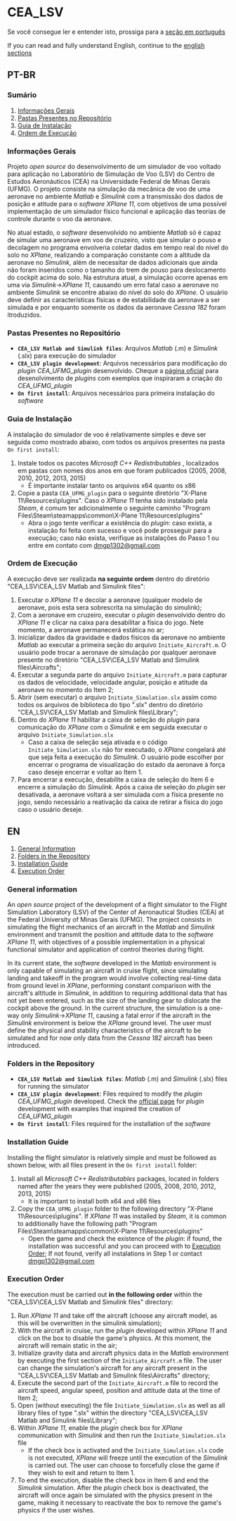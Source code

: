 # CEA_LSV
Se você consegue ler e entender isto, prossiga para a [seção em português](#pt-br)

If you can read and fully understand English, continue to the [english sections](#en)

## PT-BR
### Sumário
1. [Informações Gerais](#informações-gerais)
2. [Pastas Presentes no Repositório](#pastas-presentes-no-repositório)
3. [Guia de Instalação](#guia-de-instalação)
4. [Ordem de Execução](#ordem-de-execução)


### Informações Gerais

Projeto *open source* do desenvolvimento de um simulador de voo voltado para aplicação no Laboratório de Simulação de Voo (LSV) do Centro de Estudos Aeronáuticos (CEA) na Universidade Federal de Minas Gerais (UFMG). O projeto consiste na simulação da mecânica de voo de uma aeronave no ambiente *Matlab* e *Simulink* com a transmissão dos dados de posição e atitude para o *software* *XPlane 11*, com objetivos de uma possível implementação de um simulador físico funcional e aplicação das teorias de controle durante o voo da aeronave. 

No atual estado, o *software* desenvolvido no ambiente *Matlab* só é capaz de simular uma aeronave em voo de cruzeiro, visto que simular o pouso e decolagem no programa envolveria coletar dados em tempo real do nível do solo no *XPlane*, realizando a comparação constante com a altitude da aeronave no *Simulink*, além de necessitar de dados adicionais que ainda não foram inseridos como o tamanho do trem de pouso para deslocamento do cockpit acima do solo. Na estrutura atual, a simulação ocorre apenas em uma via *Simulink*->*XPlane 11*, causando um erro fatal caso a aeronave no ambiente *Simulink* se encontre abaixo do nível do solo do *XPlane*. O usuário deve definir as características físicas e de estabilidade da aeronave a ser simulada e por enquanto somente os dados da aeronave *Cessna 182* foram itroduzidos.

### Pastas Presentes no Repositório
* **`CEA_LSV Matlab and Simulink files`**: Arquivos *Matlab* (.m) e *Simulink* (.slx) para execução do simulador
* **`CEA_LSV plugin development`**: Arquivos necessários para modificação do *plugin* *CEA_UFMG_plugin* desenvolvido. Cheque a [página oficial](https://developer.x-plane.com/sdk/) para desenolvimento de *plugins* com exemplos que inspiraram a criação do *CEA_UFMG_plugin*
* **`On first install`**: Arquivos necessários para primeira instalação do *software*

### Guia de Instalação

A instalação do simulador de voo é relativamente simples e deve ser seguida como mostrado abaixo, com todos os arquivos presentes na pasta `On first install`:

1. Instale todos os pacotes *Microsoft C++ Redistributables* , localizados em pastas com nomes dos anos em que foram publicados (2005, 2008, 2010, 2012, 2013, 2015)
   - É importante instalar tanto os arquivos x64 quanto os x86
2. Copie a pasta `CEA_UFMG_plugin` para o seguinte diretório "X-Plane 11\Resources\plugins". Caso o *XPlane 11* tenha sido instalado pela *Steam*, é comum ter adicionalmente o seguinte caminho "Program Files\Steam\steamapps\common\X-Plane 11\Resources\plugins"
   - Abra o jogo tente verificar a existência do *plugin*: caso exista, a instalação foi feita com sucesso e você pode prosseguir para a execução; caso não exista, verifique as instalações do Passo 1 ou entre em contato com dmgp1302@gmail.com

### Ordem de Execução

A execução deve ser realizada **na seguinte ordem** dentro do diretório "CEA_LSV\CEA_LSV Matlab and Simulink files":

1. Executar o *XPlane 11* e decolar a aeronave (qualquer modelo de aeronave, pois esta sera sobrescrita na simulação do simulink);
2. Com a aeronave em cruzeiro, executar o *plugin* desenvolvido dentro do *XPlane 11* e clicar na caixa para desabilitar a física do jogo. Nete momento, a aeronave permanecerá estática no ar;
3. Inicializar dados da gravidade e dados físicos da aeronave no ambiente *Matlab* ao executar a primeira seção do arquivo `Initiate_Aircraft.m`. O usuário pode trocar a aeronave de simulação por qualquer aeronave presente no diretório "CEA_LSV\CEA_LSV Matlab and Simulink files\Aircrafts";
4. Executar a segunda parte do arquivo `Initiate_Aircraft.m` para capturar os dados de velocidade, velocidade angular, posição e atitude da aeronave no momento do Item 2;
5. Abrir (sem executar) o arquivo `Initiate_Simulation.slx` assim como todos os arquivos de biblioteca do tipo ".slx" dentro do diretório "CEA_LSV\CEA_LSV Matlab and Simulink files\Library";
6. Dentro do *XPlane 11* habilitar a caixa de seleção do *plugin* para comunicação do *XPlane* com o *Simulink* e em seguida executar o arquivo `Initiate_Simulation.slx`
   - Caso a caixa de seleção seja ativada e o código `Initiate_Simulation.slx` não for executado, o *XPlane* congelará até que seja feita a execução do *Simulink*. O usuário pode escolher por encerrar o programa de visualização do estado da aeronave à força caso deseje encerrar e voltar ao Item 1.
7. Para encerrar a execução, desabilite a caixa de seleção do Item 6 e encerre a simulação do *Simulink*. Após a caixa de seleção do *plugin* ser desativada, a aeronave voltará a ser simulada com a física presente no jogo, sendo necessário a reativação da caixa de retirar a física do jogo caso o usuário deseje.

## EN
1. [General Information](#general-information)
2. [Folders in the Repository](#folders-in-the-repository)
3. [Installation Guide](#installation-guide)
4. [Execution Order](#execution-order)


### General information

An *open source* project of the development of a flight simulator to the Flight Simulation Laboratory (LSV) of the Center of Aeronautical Studies (CEA) at the Federal University of Minas Gerais (UFMG). The project consists in simulating the flight mechanics of an aircraft in the *Matlab* and *Simulink* environment and transmit the position and attitude data to the *software* *XPlane 11*, with objectives of a possible implementation in a physical functional simulator and application of control theories during flight.

In its current state, the *software* developed in the *Matlab* environment is only capable of simulating an aircraft in cruise flight, since simulating landing and takeoff in the program would involve collecting real-time data from ground level in *XPlane*, performing constant comparison with the aircraft's altitude in *Simulink*, in addition to requiring additional data that has not yet been entered, such as the size of the landing gear to dislocate the cockpit above the ground. In the current structure, the simulation is a one-way only *Simulink*->*XPlane 11*, causing a fatal error if the aircraft in the *Simulink* environment is below the *XPlane* ground level. The user must define the physical and stability characteristics of the aircraft to be simulated and for now only data from the *Cessna 182* aircraft has been introduced.

### Folders in the Repository
* **`CEA_LSV Matlab and Simulink files`**: *Matlab* (.m) and *Simulink* (.slx) files for running the simulator
* **`CEA_LSV plugin development`**: Files required to modify the *plugin* *CEA_UFMG_plugin* developed. Check the [official page](https://developer.x-plane.com/sdk/) for *plugin* development with examples that inspired the creation of *CEA_UFMG_plugin*
* **`On first install`**: Files required for the installation of the *software*

### Installation Guide

Installing the flight simulator is relatively simple and must be followed as shown below, with all files present in the `On first install` folder:

1. Install all *Microsoft C++ Redistributables* packages, located in folders named after the years they were published (2005, 2008, 2010, 2012, 2013, 2015)
    - It is important to install both x64 and x86 files
2. Copy the `CEA_UFMG_plugin` folder to the following directory "X-Plane 11\Resources\plugins". If *XPlane 11* was installed by *Steam*, it is common to additionally have the following path "Program Files\Steam\steamapps\common\X-Plane 11\Resources\plugins"
    - Open the game and check the existence of the *plugin*: if found, the installation was successful and you can proceed with to [Execution Order](#execution-order); If not found, verify all instalations in Step 1 or contact dmgp1302@gmail.com

### Execution Order

The execution must be carried out **in the following order** within the "CEA_LSV\CEA_LSV Matlab and Simulink files" directory:

1. Run *XPlane 11* and take off the aircraft (choose any aircraft model, as this will be overwritten in the simulink simulation);
2. With the aircraft in cruise, run the *plugin* developed within *XPlane 11* and click on the box to disable the game's physics. At this moment, the aircraft will remain static in the air;
3. Initialize gravity data and aircraft physics data in the *Matlab* environment by executing the first section of the `Initiate_Aircraft.m` file. The user can change the simulation's aircraft for any aircraft present in the "CEA_LSV\CEA_LSV Matlab and Simulink files\Aircrafts" directory;
4. Execute the second part of the `Initiate_Aircraft.m` file to record the aircraft speed, angular speed, position and attitude data at the time of Item 2;
5. Open (without executing) the file `Initiate_Simulation.slx` as well as all library files of type ".slx" within the directory "CEA_LSV\CEA_LSV Matlab and Simulink files\Library";
6. Within *XPlane 11*, enable the *plugin* check box for *XPlane* communication with *Simulink* and then run the `Initiate_Simulation.slx` file
    - If the check box is activated and the `Initiate_Simulation.slx` code is not executed, *XPlane* will freeze until the execution of the *Simulink* is carried out. The user can choose to forcefully close the game if they wish to exit and return to Item 1.
7. To end the execution, disable the check box in Item 6 and end the *Simulink* simulation. After the *plugin* check box is deactivated, the aircraft will once again be simulated with the physics present in the game, making it necessary to reactivate the box to remove the game's physics if the user wishes.



